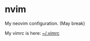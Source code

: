 # nvim
My neovim configuration. (May break)

My vimrc is here: [~/.vimrc](https://gist.github.com/PyGamer0/533ca77659771b4c4b47aa37f13afb63)
